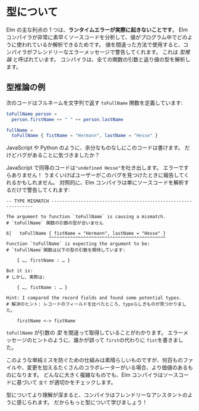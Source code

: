 <!--
# Types
-->

# 型について

<!--
One of Elm's major benefits is that **users do not see runtime errors in practice**. This is possible because the Elm compiler can analyze your source code very quickly to see how values flow through your program. If a value can ever be used in an invalid way, the compiler tells you about it with a friendly error message. This is called _type inference_. The compiler figures out what _type_ of values flow in and out of all your functions.
-->

Elm の主な利点の 1 つは、**ランタイムエラーが実際に起きないことです**。 Elm コンパイラが非常に素早くソースコードを分析して、値がプログラム中でどのように使われているか解析できるためです。 値を間違った方法で使用すると、コンパイラがフレンドリーなエラーメッセージで警告してくれます。 これは _型推論_ と呼ばれています。 コンパイラは、全ての関数の引数と返り値の型を解析します。

<!--
## An Example of Type Inference
-->

## 型推論の例

<!--
The following code defines a `toFullName` function which extracts a person’s full name as a string:
-->

次のコードはフルネームを文字列で返す `toFullName` 関数を定義しています:

```elm
toFullName person =
  person.firstName ++ " " ++ person.lastName

fullName =
  toFullName { fistName = "Hermann", lastName = "Hesse" }
```

<!--
Like in JavaScript or Python, we just write the code with no extra clutter. Do you see the bug though?
-->

JavaScript や Python のように、余分なものなしにこのコードは書けます。 だけどバグがあることに気づきましたか？

<!--
In JavaScript, the equivalent code spits out `"undefined Hesse"`. Not even an error! Hopefully one of your users will tell you about it when they see it in the wild. In contrast, the Elm compiler just looks at the source code and tells you:
-->

JavaScript で同等のコードは`"undefined Hesse"`を吐き出します。 エラーですらありません！ うまくいけばユーザーがこのバグを見つけたときに報告してくれるかもしれません。 対照的に、Elm コンパイラは単にソースコードを解析するだけで警告してくれます:

```
-- TYPE MISMATCH ---------------------------------------------------------------

The argument to function `toFullName` is causing a mismatch.
# `toFullName` 関数の引数の型が合いません

6│   toFullName { fistName = "Hermann", lastName = "Hesse" }
                ^^^^^^^^^^^^^^^^^^^^^^^^^^^^^^^^^^^^^^^^^^^^
Function `toFullName` is expecting the argument to be:
# `toFullName`関数は以下の型の引数を期待しています:

    { …, firstName : … }

But it is:
# しかし、実際は:

    { …, fistName : … }

Hint: I compared the record fields and found some potential typos.
# 解決のヒント: レコードのフィールドを比べたところ、typoらしきものが見つかりました。

    firstName <-> fistName
```

<!--
It sees that `toFullName` is getting the wrong _type_ of argument. Like the hint in the error message says, someone accidentally wrote `fist` instead of `first`.
-->

`toFullName` が引数の _型_ を間違って取得していることがわかります。 エラーメッセージのヒントのように、誰かが誤って `first`の代わりに `fist`を書きました。

<!--
It is great to have an assistant for simple mistakes like this, but it is even more valuable when you have hundreds of files and a bunch of collaborators making changes. No matter how big and complex things get, the Elm compiler checks that _everything_ fits together properly just based on the source code.
-->

このような単純ミスを防ぐための仕組みは素晴らしいものですが、何百ものファイルや、変更を加えるたくさんのコラボレーターがいる場合、より価値のあるものになります。 どんなに大きく複雑なものでも、Elm コンパイラはソースコードに基づいて `全て` が適切かをチェックします。

<!--
The better you understand types, the more the compiler feels like a friendly assistant. So let's start learning more!
-->

型についてより理解が深まると、コンパイラはフレンドリーなアシスタントのように感じられます。 だからもっと型について学びましょう！

